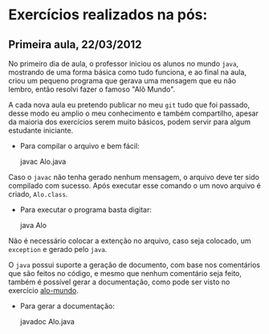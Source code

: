 Exercícios realizados na pós:
============================

## Primeira aula, 22/03/2012
No primeiro dia de aula, o professor iniciou os alunos no mundo <code>java</code>, mostrando de uma forma básica como tudo funciona, e ao final na aula, criou um pequeno programa que gerava uma mensagem que eu não lembro, então resolvi fazer o famoso "Alô Mundo".

A cada nova aula eu pretendo publicar no meu <code>git</code> tudo que foi passado, desse modo eu amplio o meu conhecimento  e também compartilho, apesar da maioria dos exercícios serem muito básicos, podem servir para algum estudante iniciante.

* Para compilar o arquivo e bem fácil:
	
	javac Alo.java

Caso o <code>javac</code> não tenha gerado nenhum mensagem, o arquivo deve ter sido compilado com sucesso. Após executar esse comando o um novo arquivo é criado, <code>Alo.class</code>. 

* Para executar o programa basta digitar:
	
 	java Alo

Não é necessário colocar a extenção no arquivo, caso seja colocado, um <code>exception</code> e gerado pelo <code>java</code>.
	
O <code>java</code> possui suporte a geração de documento, com base nos comentários que são feitos no código, e mesmo que nenhum comentário seja feito, também é possível gerar a documentação, como pode ser visto no exercício [alo-mundo](https://github.com/riquellopes/exercicios-pos/tree/master/alo-mundo).

 * Para gerar a documentação:
	
	javadoc Alo.java